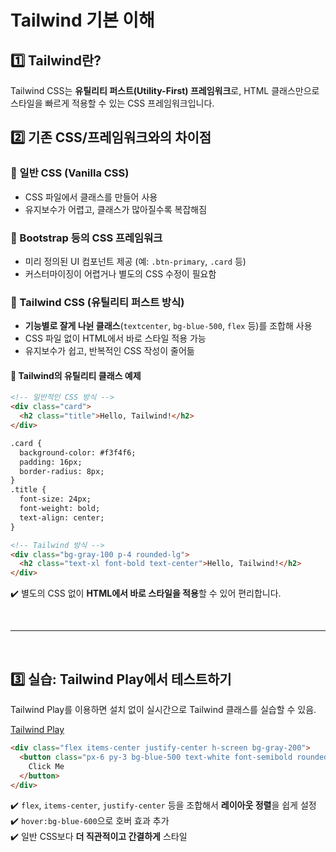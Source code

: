 # Tailwind 기본 이해
## 1️⃣ Tailwind란?
Tailwind CSS는 **유틸리티 퍼스트(Utility-First) 프레임워크**로, HTML 클래스만으로 스타일을 빠르게 적용할 수 있는 CSS 프레임워크입니다.

## 2️⃣ 기존 CSS/프레임워크와의 차이점
### 🔹 일반 CSS (Vanilla CSS)
- CSS 파일에서 클래스를 만들어 사용
- 유지보수가 어렵고, 클래스가 많아질수록 복잡해짐

### 🔹 Bootstrap 등의 CSS 프레임워크
- 미리 정의된 UI 컴포넌트 제공 (예: `.btn-primary`, `.card` 등)
- 커스터마이징이 어렵거나 별도의 CSS 수정이 필요함

### 🔹 Tailwind CSS (유틸리티 퍼스트 방식)
- **기능별로 잘게 나뉜 클래스**(`textcenter`, `bg-blue-500`, `flex` 등)를 조합해 사용
- CSS 파일 없이 HTML에서 바로 스타일 적용 가능
- 유지보수가 쉽고, 반복적인 CSS 작성이 줄어듦

#### 🧐 Tailwind의 유틸리티 클래스 예제
```html
<!-- 일반적인 CSS 방식 -->
<div class="card">
  <h2 class="title">Hello, Tailwind!</h2>
</div>

.card {
  background-color: #f3f4f6;
  padding: 16px;
  border-radius: 8px;
}
.title {
  font-size: 24px;
  font-weight: bold;
  text-align: center;
}

<!-- Tailwind 방식 -->
<div class="bg-gray-100 p-4 rounded-lg">
  <h2 class="text-xl font-bold text-center">Hello, Tailwind!</h2>
</div>
```
✔️ 별도의 CSS 없이 **HTML에서 바로 스타일을 적용**할 수 있어 편리합니다.

<br>

- - -

<br>

## 3️⃣ 실습: Tailwind Play에서 테스트하기
Tailwind Play를 이용하면 설치 없이 실시간으로 Tailwind 클래스를 실습할 수 있음.

[Tailwind Play](https://play.tailwindcss.com/) 

```html
<div class="flex items-center justify-center h-screen bg-gray-200">
  <button class="px-6 py-3 bg-blue-500 text-white font-semibold rounded-lg shadow-md hover:bg-blue-600">
    Click Me
  </button>
</div>
```
✔️ `flex`, `items-center`, `justify-center` 등을 조합해서 **레이아웃 정렬**을 쉽게 설정  
✔️ `hover:bg-blue-600`으로 호버 효과 추가  
✔️ 일반 CSS보다 **더 직관적이고 간결하게** 스타일 
 
